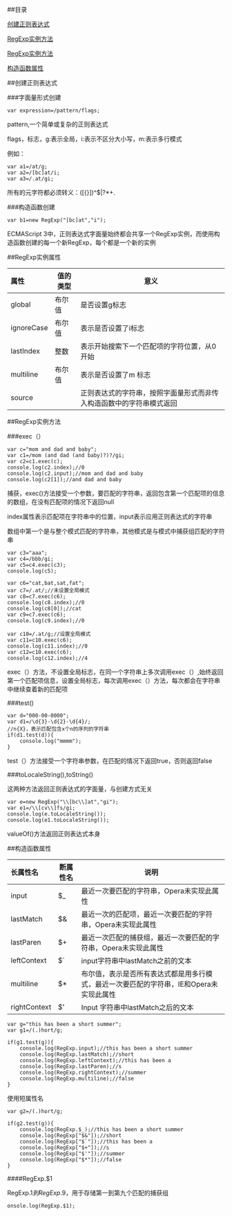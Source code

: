 ##目录

[创建正则表达式](#a1)

[RegExp实例方法](#a2)

[RegExp实例方法](#a3)

[构造函数属性](#a4)

<a name="a1"></a>

##创建正则表达式

###字面量形式创建

	var expression=/pattern/flags;

pattern,一个简单或复杂的正则表达式

flags，标志，g:表示全局，i:表示不区分大小写，m:表示多行模式

例如：

	var a1=/at/g;
	var a2=/[bc]at/i;
	var a3=/.at/gi;

所有的元字符都必须转义：([{}])\^$|?*+.

###构造函数创建

	var b1=new RegExp("[bc]at","i");

ECMAScript 3中，正则表达式字面量始终都会共享一个RegExp实例，而使用构造函数创建的每一个新RegExp，每个都是一个新的实例

<a name="a2"></a>

##RegExp实例属性

|属性|值的类型|意义|
|:--|---|---|
|global|布尔值|是否设置g标志|
|ignoreCase|布尔值|表示是否设置了i标志|
|lastIndex|整数|表示开始搜索下一个匹配项的字符位置，从0开始|
|multiline|布尔值|表示是否设置了m 标志|
|source||正则表达式的字符串，按照字面量形式而非传入构造函数中的字符串模式返回|

<a name="a3"></a>

##RegExp实例方法

###exec（）

	var c="mom and dad and baby";
	var c1=/mom (and dad (and baby)?)?/gi;
	var c2=c1.exec(c);
	console.log(c2.index);//0
	console.log(c2.input);//mom and dad and baby
	console.log(c2[1]);//and dad and baby

捕获，exec()方法接受一个参数，要匹配的字符串，返回包含第一个匹配项的信息的数组，在没有匹配项的情况下返回null

index属性表示匹配项在字符串中的位置，input表示应用正则表达式的字符串

数组中第一个是与整个模式匹配的字符串，其他模式是与模式中捕获组匹配的字符串

	var c3="aaa";
	var c4=/bbb/gi;
	var c5=c4.exec(c3);
	console.log(c5);

	var c6="cat,bat,sat,fat";
	var c7=/.at/;//未设置全局模式
	var c8=c7.exec(c6);
	console.log(c8.index);//0
	console.log(c8[0]);//cat
	var c9=c7.exec(c6);
	console.log(c9.index);//0
	
	var c10=/.at/g;//设置全局模式
	var c11=c10.exec(c6);
	console.log(c11.index);//0
	var c12=c10.exec(c6);
	console.log(c12.index);//4

exec（）方法，不设置全局标志，在同一个字符串上多次调用exec（）,始终返回第一个匹配项信息，设置全局标志，每次调用exec（）方法，每次都会在字符串中继续查着新的匹配项

###test()

	var d="000-00-0000";
	var d1=/\d{3}-\d{2}-\d{4}/;
	//n{X}，表示匹配包含x个n的序列的字符串
	if(d1.test(d)){
		console.log("mmmm");
	}

test（）方法接受一个字符串参数，在匹配的情况下返回true，否则返回false

###toLocaleString(),toString()

这两种方法返回正则表达式的字面量，与创建方式无关

	var e=new RegExp("\\[bc\\]at","gi");
	var e1=/\\[cv\\]fs/gi;
	console.log(e.toLocaleString());
	console.log(e1.toLocaleString());

valueOf()方法返回正则表达式本身

<a name="a4"></a>

##构造函数属性

|长属性名|断属性名|说明|
|:--|---|---|
|input|$_|最近一次要匹配的字符串，Opera未实现此属性|
|lastMatch|$&|最近一次的匹配项，最近一次要匹配的字符串，Opera未实现此属性|
|lastParen|$+|最近一次匹配的捕获组，最近一次要匹配的字符串，Opera未实现此属性|
|leftContext|$`|input字符串中lastMatch之前的文本|
|multiline|$*|布尔值，表示是否所有表达式都是用多行模式，最近一次要匹配的字符串，IE和Opera未实现此属性|
|rightContext|$'|Input 字符串中lastMatch之后的文本|

	var g="this has been a short summer";
	var g1=/(.)hort/g;
	
	if(g1.test(g)){
		console.log(RegExp.input);//this has been a short summer
		console.log(RegExp.lastMatch);//short
		console.log(RegExp.leftContext);//this has been a
		console.log(RegExp.lastParen);//s
		console.log(RegExp.rightContext);//summer
		console.log(RegExp.multiline);//false
	}

使用短属性名

	var g2=/(.)hort/g;
			
	if(g2.test(g)){
		console.log(RegExp.$_);//this has been a short summer
		console.log(RegExp["$&"]);//short
		console.log(RegExp["$`"]);//this has been a
		console.log(RegExp["$+"]);//s
		console.log(RegExp["$'"]);//summer
		console.log(RegExp["$*"]);//false
	}

####RegExp.$1

RegExp.$1到RegExp.$9，用于存储第一到第九个匹配的捕获组

	onsole.log(RegExp.$1);


